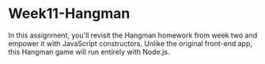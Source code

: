 # Week11-Hangman
In this assignment, you'll revisit the Hangman homework from week two and empower it with JavaScript constructors. Unlike the original front-end app, this Hangman game will run entirely with Node.js.
